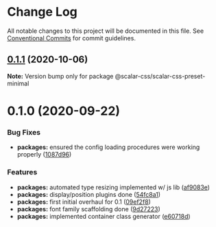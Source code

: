 # Change Log

All notable changes to this project will be documented in this file.
See [Conventional Commits](https://conventionalcommits.org) for commit guidelines.

## [0.1.1](https://github.com/scalar-css/scalar-css/compare/@scalar-css/scalar-css-preset-minimal@0.1.0...@scalar-css/scalar-css-preset-minimal@0.1.1) (2020-10-06)

**Note:** Version bump only for package @scalar-css/scalar-css-preset-minimal





# 0.1.0 (2020-09-22)


### Bug Fixes

* **packages:** ensured the config loading procedures were working properly ([1087d96](https://github.com/scalar-css/scalar-css/commit/1087d96f8a9b675933c4ec41c7074d2b66f5e065))


### Features

* **packages:** automated type resizing implemented w/ js lib ([af9083e](https://github.com/scalar-css/scalar-css/commit/af9083e743b3e00a32614839390818b1c0478c90))
* **packages:** display/position plugins done ([54fc8a1](https://github.com/scalar-css/scalar-css/commit/54fc8a13bfb2f747910af15042ef2bb8fc4f0cc1))
* **packages:** first initial overhaul for 0.1 ([09ef2f8](https://github.com/scalar-css/scalar-css/commit/09ef2f881b90b07b7c773380538b65178ad86b11))
* **packages:** font family scaffolding done ([9d27223](https://github.com/scalar-css/scalar-css/commit/9d27223c1ffccd83f7c091b2300678e542768cf5))
* **packages:** implemented container class generator ([e60718d](https://github.com/scalar-css/scalar-css/commit/e60718d559056feb2617226562cda7e8091d826d))
